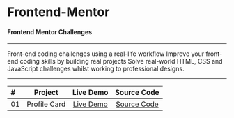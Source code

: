 # Frontend-Mentor
#### Frontend Mentor Challenges

------------------------

 Front-end coding challenges using a real-life workflow Improve your front-end coding skills by building real projects Solve real-world HTML, CSS and JavaScript challenges whilst working to professional designs.




------------------------

| #              |  Project              |  Live Demo                                                                       | Source Code |
| :------------- | :--------------------:| :------------------------------------------------------------------------------: |:------------------------------------------------------------------------------:|
|  01            | Profile Card         |[Live Demo](https://vaishnavme.github.io/Frontend-Mentor/profile-card-component-main/)        |[Source Code](https://github.com/vaishnavme/Frontend-Mentor/tree/main/profile-card-component-main)|
